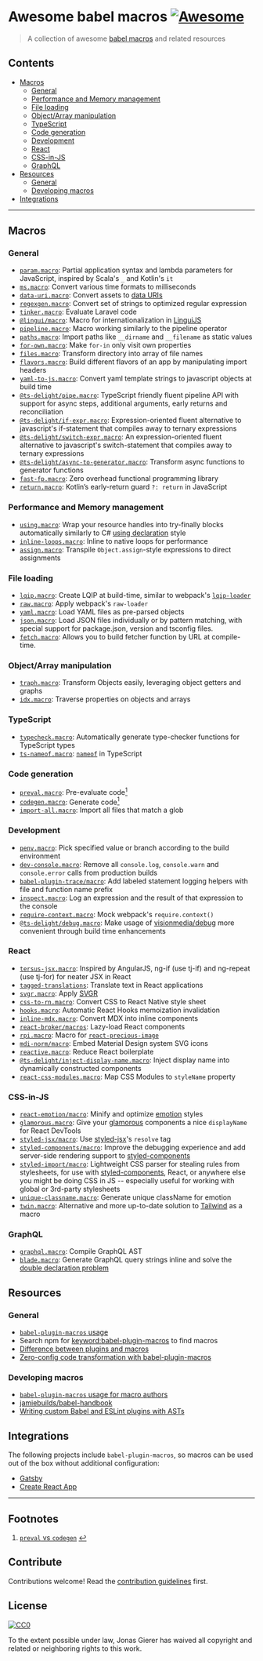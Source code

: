 # Awesome babel macros [![Awesome](https://awesome.re/badge.svg)](https://awesome.re)

> A collection of awesome [babel macros](https://github.com/kentcdodds/babel-plugin-macros) and related resources

## Contents

- [Macros](#macros)
  - [General](#general)
  - [Performance and Memory management](#performance-and-memory-management)
  - [File loading](#file-loading)
  - [Object/Array manipulation](#objectarray-manipulation)
  - [TypeScript](#typescript)
  - [Code generation](#code-generation)
  - [Development](#development)
  - [React](#react)
  - [CSS-in-JS](#css-in-js)
  - [GraphQL](#graphql)
- [Resources](#resources)
  - [General](#general-1)
  - [Developing macros](#developing-macros)
- [Integrations](#integrations)

---

## Macros

### General

- [`param.macro`](https://github.com/citycide/param.macro): Partial application syntax and lambda parameters for JavaScript, inspired by Scala's `_` and Kotlin's `it`
- [`ms.macro`](https://github.com/knpwrs/ms.macro): Convert various time formats to milliseconds
- [`data-uri.macro`](https://github.com/Andarist/data-uri.macro): Convert assets to [data URIs](https://developer.mozilla.org/en-US/docs/Web/HTTP/Basics_of_HTTP/Data_URIs)
- [`regexgen.macro`](https://github.com/Andarist/regexgen.macro): Convert set of strings to optimized regular expression
- [`tinker.macro`](https://github.com/bradlc/tinker.macro): Evaluate Laravel code
- [`@lingui/macro`](https://lingui.js.org/ref/macro.html): Macro for internationalization in [LinguiJS](https://github.com/lingui/js-lingui/)
- [`pipeline.macro`](https://github.com/Andarist/pipeline.macro): Macro working similarly to the pipeline operator
- [`paths.macro`](https://github.com/storybookjs/paths.macro): Import paths like `__dirname` and `__filename` as static values
- [`for-own.macro`](https://github.com/nicolo-ribaudo/for-own.macro): Make `for-in` only visit own properties
- [`files.macro`](https://github.com/ridermansb/files.macro): Transform directory into array of file names
- [`flavors.macro`](https://github.com/gnithin/flavors.macro): Build different flavors of an app by manipulating import headers
- [`yaml-to-js.macro`](https://github.com/lorefnon/yaml-to-js.macro): Convert yaml template strings to javascript objects at build time
- [`@ts-delight/pipe.macro`](https://github.com/ts-delight/pipe.macro): TypeScript friendly fluent pipeline API with support for async steps, additional arguments, early returns and reconciliation
- [`@ts-delight/if-expr.macro`](https://github.com/ts-delight/if-expr.macro): Expression-oriented fluent alternative to javascript's if-statement that compiles away to ternary expressions
- [`@ts-delight/switch-expr.macro`](https://github.com/ts-delight/switch-expr.macro): An expression-oriented fluent alternative to javascript's switch-statement that compiles away to ternary expressions
- [`@ts-delight/async-to-generator.macro`](https://github.com/ts-delight/async-to-generator.macro): Transform async functions to generator functions
- [`fast-fp.macro`](https://github.com/rakeshpai/fast-fp.macro): Zero overhead functional programming library
- [`return.macro`](https://github.com/proteriax/return.macro): Kotlin’s early-return guard `?: return` in JavaScript

### Performance and Memory management

- [`using.macro`](https://github.com/Veetaha/using.macro): Wrap your resource handles into try-finally blocks automatically similarly to C# [using declaration](https://docs.microsoft.com/en-us/dotnet/csharp/language-reference/proposals/csharp-8.0/using#using-declaration) style
- [`inline-loops.macro`](https://github.com/planttheidea/inline-loops.macro): Inline to native loops for performance
- [`assign.macro`](https://github.com/vincentriemer/assign.macro): Transpile `Object.assign`-style expressions to direct assignments

### File loading

- [`lqip.macro`](https://github.com/stereobooster/lqip.macro): Create LQIP at build-time, similar to webpack's [`lqip-loader`](https://github.com/zouhir/lqip-loader)
- [`raw.macro`](https://github.com/pveyes/raw.macro): Apply webpack's `raw-loader`
- [`yaml.macro`](https://github.com/eemeli/yaml.macro): Load YAML files as pre-parsed objects
- [`json.macro`](https://github.com/ifiokjr/json.macro): Load JSON files individually or by pattern matching, with special support for package.json, version and tsconfig files.
- [`fetch.macro`](https://github.com/r17x/fetch.macro): Allows you to build fetcher function by URL at compile-time.

### Object/Array manipulation

- [`traph.macro`](https://github.com/caesarsol/traph.macro): Transform Objects easily, leveraging object getters and graphs
- [`idx.macro`](https://github.com/dralletje/idx.macro): Traverse properties on objects and arrays

### TypeScript
- [`typecheck.macro`](https://github.com/vedantroy/typecheck.macro): Automatically generate type-checker functions for TypeScript types
- [`ts-nameof.macro`](https://github.com/dsherret/ts-nameof/tree/master/packages/ts-nameof.macro): [`nameof`](https://msdn.microsoft.com/en-us/library/dn986596.aspx) in TypeScript

### Code generation

- [`preval.macro`](https://github.com/kentcdodds/preval.macro): Pre-evaluate code<span id="backlink-1" />[<sup>1</sup>](#footnote-1)
- [`codegen.macro`](https://github.com/kentcdodds/codegen.macro): Generate code[<sup>1</sup>](#footnote-1)
- [`import-all.macro`](https://github.com/kentcdodds/import-all.macro): Import all files that match a glob

### Development

- [`penv.macro`](https://github.com/chengjianhua/penv.macro): Pick specified value or branch according to the build environment
- [`dev-console.macro`](https://github.com/eemeli/dev-console.macro): Remove all `console.log`, `console.warn` and `console.error` calls from production builds
- [`babel-plugin-trace/macro`](https://github.com/codemix/babel-plugin-trace): Add labeled statement logging helpers with file and function name prefix
- [`inspect.macro`](https://github.com/bgschiller/inspect.macro): Log an expression and the result of that expression to the console
- [`require-context.macro`](https://github.com/storybooks/require-context.macro): Mock webpack's `require.context()`
- [`@ts-delight/debug.macro`](https://github.com/ts-delight/debug.macro): Make usage of [visionmedia/debug](https://github.com/visionmedia/debug) more convenient through build time enhancements

### React

- [`tersus-jsx.macro`](https://github.com/davidyu85/Tersus-JSX): Inspired by AngularJS, ng-if (use tj-if) and ng-repeat (use tj-for) for neater JSX in React
- [`tagged-translations`](https://github.com/vinhlh/tagged-translations): Translate text in React applications
- [`svgr.macro`](https://github.com/evenchange4/svgr.macro): Apply [SVGR](https://github.com/smooth-code/svgr)
- [`css-to-rn.macro`](https://github.com/jhen0409/css-to-rn.macro): Convert CSS to React Native style sheet
- [`hooks.macro`](https://github.com/yuchi/hooks.macro): Automatic React Hooks memoization invalidation
- [`inline-mdx.macro`](https://github.com/hamlim/inline-mdx.macro): Convert MDX into inline components
- [`react-broker/macros`](https://github.com/jaredLunde/react-broker): Lazy-load React components
- [`rpi.macro`](https://github.com/stereobooster/rpi.macro): Macro for [`react-precious-image`](https://github.com/stereobooster/react-precious-image)
- [`mdi-norm/macro`](https://github.com/eugeneilyin/mdi-norm#with-babel-macros): Embed Material Design system SVG icons
- [`reactive.macro`](https://github.com/yesmeck/reactive.macro): Reduce React boilerplate
- [`@ts-delight/inject-display-name.macro`](https://github.com/ts-delight/inject-display-name.macro): Inject display name into dynamically constructed components
- [`react-css-modules.macro`](https://github.com/bohdanbirdie/react-css-modules.macro): Map CSS Modules to `styleName` property

### CSS-in-JS

- [`react-emotion/macro`](https://emotion.sh/docs/babel-plugin-emotion#babel-macros): Minify and optimize [emotion](https://github.com/emotion-js/emotion) styles
- [`glamorous.macro`](https://github.com/kentcdodds/glamorous.macro): Give your [glamorous](https://github.com/paypal/glamorous) components a nice `displayName` for React DevTools
- [`styled-jsx/macro`](https://github.com/vercel/styled-jsx#using-resolve-as-a-babel-macro): Use [styled-jsx](https://github.com/vercel/styled-jsx)'s `resolve` tag
- [`styled-components/macro`](https://www.styled-components.com/docs/tooling#babel-macro): Improve the debugging experience and add server-side rendering support to [styled-components](https://www.styled-components.com/)
- [`styled-import/macro`](https://github.com/glortho/styled-import): Lightweight CSS parser for stealing rules from stylesheets, for use with [styled-components](https://www.styled-components.com/), React, or anywhere else you might be doing CSS in JS -- especially useful for working with global or 3rd-party stylesheets
- [`unique-classname.macro`](https://github.com/huchenme/unique-classname.macro): Generate unique className for emotion
- [`twin.macro`](https://github.com/ben-rogerson/twin.macro): Alternative and more up-to-date solution to [Tailwind](https://tailwindcss.com/) as a macro

### GraphQL

- [`graphql.macro`](https://github.com/evenchange4/graphql.macro): Compile GraphQL AST
- [`blade.macro`](https://github.com/babel-blade/babel-blade): Generate GraphQL query strings inline and solve the [double declaration problem](https://babel-blade.netlify.com/docs/declarationdeclaration.html)

## Resources

### General

- [`babel-plugin-macros` usage](https://github.com/kentcdodds/babel-plugin-macros/blob/master/other/docs/user.md)
- Search npm for [keyword:babel-plugin-macros](https://www.npmjs.com/search?q=keywords:babel-plugin-macros) to find macros
- [Difference between plugins and macros](https://github.com/kentcdodds/babel-plugin-macros#whats-the-difference-between-babel-plugins-and-macros)
- [Zero-config code transformation with babel-plugin-macros](https://babeljs.io/blog/2017/09/11/zero-config-with-babel-macros)

### Developing macros

- [`babel-plugin-macros` usage for macro authors](https://github.com/kentcdodds/babel-plugin-macros/blob/master/other/docs/author.md)
- [jamiebuilds/babel-handbook](https://github.com/jamiebuilds/babel-handbook)
- [Writing custom Babel and ESLint plugins with ASTs](https://kentcdodds.com/talks/#writing-custom-babel-and-es-lint-plugins-with-as-ts)

## Integrations

The following projects include `babel-plugin-macros`, so macros can be used out of the box without additional configuration:

- [Gatsby](https://www.gatsbyjs.org/)
- [Create React App](https://create-react-app.dev/)

---

## Footnotes

1. <span id="footnote-1" />[`preval` vs `codegen`](https://www.youtube.com/watch?v=1queadQ0048&list=PLV5CVI1eNcJgCrPH_e6d57KRUTiDZgs0u) [:leftwards_arrow_with_hook:](#backlink-1)

## Contribute

Contributions welcome! Read the [contribution guidelines](contributing.md) first.

## License

[![CC0](http://mirrors.creativecommons.org/presskit/buttons/88x31/svg/cc-zero.svg)](http://creativecommons.org/publicdomain/zero/1.0)

To the extent possible under law, Jonas Gierer has waived all copyright and
related or neighboring rights to this work.
